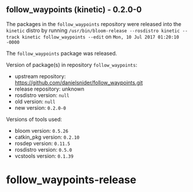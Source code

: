 ## follow_waypoints (kinetic) - 0.2.0-0

The packages in the `follow_waypoints` repository were released into the `kinetic` distro by running `/usr/bin/bloom-release --rosdistro kinetic --track kinetic follow_waypoints --edit` on `Mon, 10 Jul 2017 01:20:10 -0000`

The `follow_waypoints` package was released.

Version of package(s) in repository `follow_waypoints`:

- upstream repository: https://github.com/danielsnider/follow_waypoints.git
- release repository: unknown
- rosdistro version: `null`
- old version: `null`
- new version: `0.2.0-0`

Versions of tools used:

- bloom version: `0.5.26`
- catkin_pkg version: `0.2.10`
- rosdep version: `0.11.5`
- rosdistro version: `0.5.0`
- vcstools version: `0.1.39`


# follow_waypoints-release